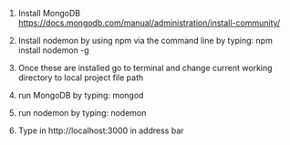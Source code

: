 1) Install MongoDB https://docs.mongodb.com/manual/administration/install-community/

2) Install nodemon by using npm via the command line by typing: npm install nodemon -g

3) Once these are installed go to terminal and change current working directory to local project file path

4) run MongoDB by typing: mongod

5) run nodemon by typing: nodemon

6) Type in http://localhost:3000 in address bar
